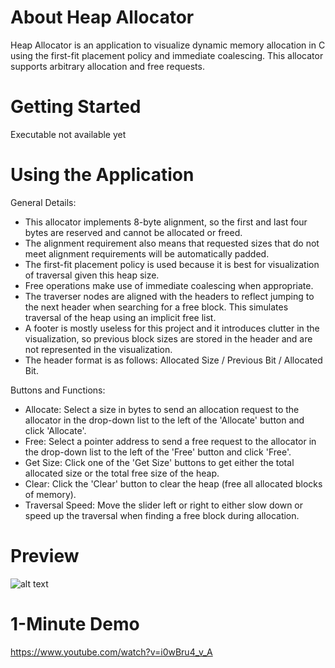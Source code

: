# About Heap Allocator
Heap Allocator is an application to visualize dynamic memory allocation in C using the first-fit placement policy and immediate coalescing. This allocator supports arbitrary allocation and free requests. 

# Getting Started
Executable not available yet

# Using the Application
General Details:
- This allocator implements 8-byte alignment, so the first and last four bytes are reserved and cannot be allocated or freed.
- The alignment requirement also means that requested sizes that do not meet alignment requirements will be automatically padded.
- The first-fit placement policy is used because it is best for visualization of traversal given this heap size.
- Free operations make use of immediate coalescing when appropriate.
- The traverser nodes are aligned with the headers to reflect jumping to the next header when searching for a free block. This simulates traversal of the heap using an implicit free list.
- A footer is mostly useless for this project and it introduces clutter in the visualization, so previous block sizes are stored in the header and are not represented in the visualization. 
- The header format is as follows: Allocated Size / Previous Bit / Allocated Bit.

Buttons and Functions:
- Allocate: Select a size in bytes to send an allocation request to the allocator in the drop-down list to the left of the 'Allocate' button and click 'Allocate'.
- Free: Select a pointer address to send a free request to the allocator in the drop-down list to the left of the 'Free' button and click 'Free'.
- Get Size: Click one of the 'Get Size' buttons to get either the total allocated size or the total free size of the heap.
- Clear: Click the 'Clear' button to clear the heap (free all allocated blocks of memory).
- Traversal Speed: Move the slider left or right to either slow down or speed up the traversal when finding a free block during allocation.

# Preview
![alt text](https://i.gyazo.com/91bf26a535459b7e022be466b16b7840.png)

# 1-Minute Demo 
https://www.youtube.com/watch?v=i0wBru4_v_A
